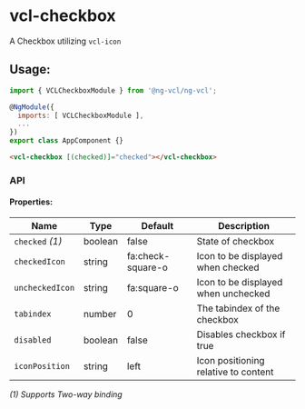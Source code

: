 # vcl-checkbox

A Checkbox utilizing `vcl-icon`

## Usage:

```js
import { VCLCheckboxModule } from '@ng-vcl/ng-vcl';

@NgModule({
  imports: [ VCLCheckboxModule ],
  ...
})
export class AppComponent {}
```

 ```html
<vcl-checkbox [(checked)]="checked"></vcl-checkbox> 
```

### API 

#### Properties:

| Name                | Type        | Default            | Description
| ------------        | ----------- | ------------------ |--------------
| `checked` *(1)*     | boolean     | false              | State of checkbox 
| `checkedIcon`       | string      | fa:check-square-o  | Icon to be displayed when checked 
| `uncheckedIcon`     | string      | fa:square-o        | Icon to be displayed when unchecked
| `tabindex`          | number      | 0                  | The tabindex of the checkbox
| `disabled`          | boolean     | false              | Disables checkbox if true
| `iconPosition`      | string      | left               | Icon positioning relative to content

*(1) Supports Two-way binding*
